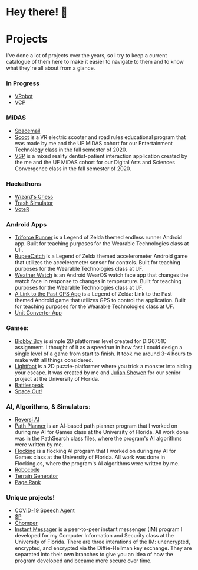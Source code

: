 # Hey there! 👋
<!--
<a href="https://github.com/jordansmithsgames/jordansmithsgames">
  <img align="center" src="https://github-readme-stats.vercel.app/api/top-langs/?username=jordansmithsgames&hide=shaderlab,hlsl&theme=dracula"/>
</a>
<a href="https://github.com/jordansmithsgames/jordansmithsgames">
  <img align="center" src="https://github-readme-stats.vercel.app/api?username=jordansmithsgames&show_icons=true&line_height=27&count_private=true&theme=dracula"/>
</a>
-->

# Projects
I've done a lot of projects over the years, so I try to keep a current catalogue of them here to make it easier to navigate to them and to know what they're all about from a glance.

### In Progress
- [VRobot](https://github.com/jordansmithsgames/VRobot)
- [VCP](https://github.com/jordansmithsgames/VCP)

### MiDAS
- [Spacemail](https://github.com/jordansmithsgames/Spacemail)
- [Scoot](https://github.com/jordansmithsgames/Scoot) is a VR electric scooter and road rules educational program that was made by me and the UF MiDAS cohort for our Entertainment Technology class in the fall semester of 2020.
- [VSP](https://github.com/jordansmithsgames/VSP) is a mixed reality dentist-patient interaction application created by the me and the UF MiDAS cohort for our Digital Arts and Sciences Convergence class in the fall semester of 2020.

### Hackathons
- [Wizard's Chess](https://github.com/jordansmithsgames/WizardsChess)
- [Trash Simulator](https://github.com/jordansmithsgames/TrashSimulator)
- [VoteR](https://github.com/jordansmithsgames/VoteR)

### Android Apps
- [Triforce Runner](https://github.com/jordansmithsgames/TriforceRunner) is a Legend of Zelda themed endless runner Android app. Built for teaching purposes for the Wearable Technologies class at UF.
- [RupeeCatch](https://github.com/jordansmithsgames/RupeeCatch) is a Legend of Zelda themed accelerometer Android game that utilizes the accelerometer sensor for controls. Built for teaching purposes for the Wearable Technologies class at UF.
- [Weather Watch](https://github.com/jordansmithsgames/WeatherWatch) is an Android WearOS watch face app that changes the watch face in response to changes in temperature. Built for teaching purposes for the Wearable Technologies class at UF.
- [A Link to the Past GPS App](https://github.com/jordansmithsgames/ALTTPGPSApp) is a Legend of Zelda: Link to the Past themed Android game that utilizes GPS to control the application. Built for teaching purposes for the Wearable Technologies class at UF.
- [Unit Converter App](https://github.com/jordansmithsgames/UnitConverterApp)
  
### Games:
- [Blobby Boy](https://github.com/jordansmithsgames/BlobbyBoy) is simple 2D platformer level created for DIG6751C assignment. I thought of it as a speedrun in how fast I could design a single level of a game from start to finish. It took me around 3-4 hours to make with all things considered.
- [Lightfoot](https://github.com/jordansmithsgames/Lightfoot) is a 2D puzzle-platformer where you trick a monster into aiding your escape. It was created by me and [Julian Showen](https://github.com/frardvark) for our senior project at the University of Florida.
- [Battlespeak](https://github.com/jordansmithsgames/Battlespeak)
- [Space Out!](https://github.com/jordansmithsgames/SpaceOut)
  
### AI, Algorithms, & Simulators:
- [Reversi AI](https://github.com/jordansmithsgames/ReversiAI)
- [Path Planner](https://github.com/jordansmithsgames/PathPlanner) is an AI-based path planner program that I worked on during my AI for Games class at the University of Florida. All work done was in the PathSearch class files, where the program's AI algorithms were written by me.
- [Flocking](https://github.com/jordansmithsgames/Flocking) is a flocking AI program that I worked on during my AI for Games class at the University of Florida. All work was done in Flocking.cs, where the program's AI algorithms were written by me.
- [Robocode](https://github.com/jordansmithsgames/Robocode)
- [Terrain Generator](https://github.com/jordansmithsgames/TerrainGenerator)
- [Page Rank](https://github.com/jordansmithsgames/PageRank)
  
### Unique projects!
- [COVID-19 Speech Agent](https://github.com/jordansmithsgames/COVID19SpeechAgent)
- [$P](https://github.com/jordansmithsgames/PDollar)
- [Chomper](https://github.com/Team-7C/Concessions-App)
- [Instant Messager](https://github.com/jordansmithsgames/InstantMessenger) is a peer-to-peer instant messenger (IM) program I developed for my Computer Information and Security class at the University of Florida. There are three interations of the IM: unencrypted, encrypted, and encrypted via the Diffie-Hellman key exchange. They are separated into their own branches to give you an idea of how the program developed and became more secure over time.
<!--
**jordansmithsgames/jordansmithsgames** is a ✨ _special_ ✨ repository because its `README.md` (this file) appears on your GitHub profile.

Here are some ideas to get you started:

- 🔭 I’m currently working on ...
- 🌱 I’m currently learning ...
- 👯 I’m looking to collaborate on ...
- 🤔 I’m looking for help with ...
- 💬 Ask me about ...
- 📫 How to reach me: ...
- 😄 Pronouns: ...
- ⚡ Fun fact: ...
-->
